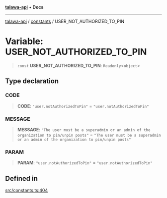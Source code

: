 [**talawa-api**](../../README.md) • **Docs**

***

[talawa-api](../../modules.md) / [constants](../README.md) / USER\_NOT\_AUTHORIZED\_TO\_PIN

# Variable: USER\_NOT\_AUTHORIZED\_TO\_PIN

> `const` **USER\_NOT\_AUTHORIZED\_TO\_PIN**: `Readonly`\<`object`\>

## Type declaration

### CODE

> **CODE**: `"user.notAuthorizedToPin"` = `"user.notAuthorizedToPin"`

### MESSAGE

> **MESSAGE**: `"The user must be a superadmin or an admin of the organization to pin/unpin posts"` = `"The user must be a superadmin or an admin of the organization to pin/unpin posts"`

### PARAM

> **PARAM**: `"user.notAuthorizedToPin"` = `"user.notAuthorizedToPin"`

## Defined in

[src/constants.ts:404](https://github.com/PalisadoesFoundation/talawa-api/blob/3bacbf38707ebd3e3e5f1bc5b4cc7aa3b2adc169/src/constants.ts#L404)
